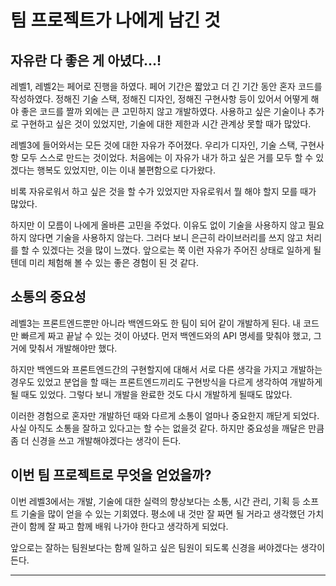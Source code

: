 # 팀 프로젝트가 나에게 남긴 것

## 자유란 다 좋은 게 아녔다...!

레벨1, 레벨2는 페어로 진행을 하였다. 페어 기간은 짧았고 더 긴 기간 동안 혼자 코드를 작성하였다. 정해진 기술 스택, 정해진 디자인, 정해진 구현사항 등이 있어서 어떻게 해야 좋은 코드를 짤까 외에는 큰 고민하지 않고 개발하였다. 사용하고 싶은 기술이나 추가로 구현하고 싶은 것이 있었지만, 기술에 대한 제한과 시간 관계상 못할 때가 많았다.

레벨3에 들어와서는 모든 것에 대한 자유가 주어졌다. 우리가 디자인, 기술 스택, 구현사항 모두 스스로 만드는 것이었다. 처음에는 이 자유가 내가 하고 싶은 거를 모두 할 수 있겠다는 행복도 있었지만, 이는 이내 불편함으로 다가왔다.

비록 자유로워서 하고 싶은 것을 할 수가 있었지만 자유로워서 뭘 해야 할지 모를 때가 많았다.

하지만 이 모름이 나에게 올바른 고민을 주었다. 이유도 없이 기술을 사용하지 않고 필요하지 않다면 기술을 사용하지 않는다. 그러다 보니 은근히 라이브러리를 쓰지 않고 처리를 할 수 있겠다는 것을 많이 느꼈다. 앞으로는 쭉 이런 자유가 주어진 상태로 일하게 될 텐데 미리 체험해 볼 수 있는 좋은 경험이 된 것 같다.

## 소통의 중요성

레벨3는 프론트엔드뿐만 아니라 백엔드와도 한 팀이 되어 같이 개발하게 된다. 내 코드만 빠르게 짜고 끝날 수 있는 것이 아녔다. 먼저 백엔드와의 API 명세를 맞춰야 했고, 그거에 맞춰서 개발해야만 했다.

하지만 백엔드와 프론트엔드간의 구현할지에 대해서 서로 다른 생각을 가지고 개발하는 경우도 있었고 분업을 할 때는 프론트엔드끼리도 구현방식을 다르게 생각하여 개발하게 될 때도 있었다. 그렇다 보니 개발을 완료한 것도 다시 개발하게 될때도 많았다.

이러한 경험으로 혼자만 개발하던 때와 다르게 소통이 얼마나 중요한지 깨닫게 되었다. 사실 아직도 소통을 잘하고 있다고는 할 수는 없을것 같다. 하지만 중요성을 깨달은 만큼 좀 더 신경을 쓰고 개발해야겠다는 생각이 든다.

## 이번 팀 프로젝트로 무엇을 얻었을까?

이번 레벨3에서는 개발, 기술에 대한 실력의 향상보다는 소통, 시간 관리, 기획 등 소프트 기술을 많이 얻을 수 있는 기회였다. 평소에 내 것만 잘 짜면 될 거라고 생각했던 가치관이 함께 잘 짜고 함께 배워 나가야 한다고 생각하게 되었다.

앞으로는 잘하는 팀원보다는 함께 일하고 싶은 팀원이 되도록 신경을 써야겠다는 생각이 든다.

---
